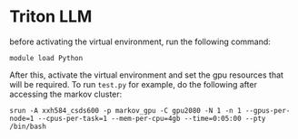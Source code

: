 # Triton LLM



before activating the virtual environment, run the following command:

```
module load Python
```

After this, activate the virtual environment and set the gpu resources that will be required. To run `test.py` for example, do the following after accessing the markov cluster:

```
srun -A xxh584_csds600 -p markov_gpu -C gpu2080 -N 1 -n 1 --gpus-per-node=1 --cpus-per-task=1 --mem-per-cpu=4gb --time=0:05:00 --pty /bin/bash
```
